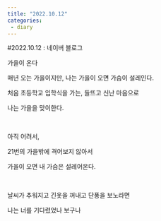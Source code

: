 ```yaml
---
title: "2022.10.12"
categories:
 - diary
---
```

#2022.10.12 : 네이버 블로그
<div class="wrap_rabbit pcol2 _param(1) _postViewArea222898219106" id="post-view222898219106">
<!-- Rabbit HTML --><div class="se-viewer se-theme-default" lang="ko-KR">
<!-- SE_DOC_HEADER_END -->
<div class="se-main-container">
<div class="se-component se-text se-l-default" id="SE-b9a474ee-49e3-11ed-aa9d-abb7fcfebc3f">
<div class="se-component-content">
<div class="se-section se-section-text se-l-default">
<div class="se-module se-module-text">
<!-- SE-TEXT { --><p class="se-text-paragraph se-text-paragraph-align-" id="SE-b9a474f2-49e3-11ed-aa9d-b1a23d8bd3f6" style=""><span class="se-fs- se-ff-" id="SE-6b6ed4a0-49e4-11ed-aa9d-8d57e51245d3" style="">가을이 온다</span></p><!-- } SE-TEXT --><!-- SE-TEXT { --><p class="se-text-paragraph se-text-paragraph-align-" id="SE-34d1a975-49e4-11ed-aa9d-f531e133f4f2" style=""><span class="se-fs- se-ff-" id="SE-6b6ed4a1-49e4-11ed-aa9d-fdf082e7912b" style=""> 매년 오는 가을이지만, 나는 가을이 오면 가슴이 설레인다.</span></p><!-- } SE-TEXT --><!-- SE-TEXT { --><p class="se-text-paragraph se-text-paragraph-align-" id="SE-34d1a977-49e4-11ed-aa9d-bf649845aaa2" style=""><span class="se-fs- se-ff-" id="SE-6b6ed4a2-49e4-11ed-aa9d-6b4842f1f2b8" style="">처음 초등학교 입학식을 가는, 들뜨고 신난 마음으로</span></p><!-- } SE-TEXT --><!-- SE-TEXT { --><p class="se-text-paragraph se-text-paragraph-align-" id="SE-34d1a979-49e4-11ed-aa9d-8fdb7015b7ee" style=""><span class="se-fs- se-ff-" id="SE-6b6ed4a3-49e4-11ed-aa9d-f7401cae57af" style="">나는 가을을 맞이한다.</span></p><!-- } SE-TEXT --><!-- SE-TEXT { --><p class="se-text-paragraph se-text-paragraph-align-" id="SE-34d1a97b-49e4-11ed-aa9d-cfdaf4c1182a" style=""><span class="se-fs- se-ff-" id="SE-6b6ed4a4-49e4-11ed-aa9d-3f1dd529f4d6" style="">​</span></p><!-- } SE-TEXT --><!-- SE-TEXT { --><p class="se-text-paragraph se-text-paragraph-align-" id="SE-34d1a97d-49e4-11ed-aa9d-f7241e554c03" style=""><span class="se-fs- se-ff-" id="SE-6b6ed4a5-49e4-11ed-aa9d-17aa58fd7ee4" style="">아직 어려서,</span></p><!-- } SE-TEXT --><!-- SE-TEXT { --><p class="se-text-paragraph se-text-paragraph-align-" id="SE-34d1a97f-49e4-11ed-aa9d-bfa386875b1b" style=""><span class="se-fs- se-ff-" id="SE-6b6ed4a6-49e4-11ed-aa9d-2dcccf3d9d14" style="">21번의 가을밖에 격어보지 않아서</span></p><!-- } SE-TEXT --><!-- SE-TEXT { --><p class="se-text-paragraph se-text-paragraph-align-" id="SE-34d1a981-49e4-11ed-aa9d-b7cec835a447" style=""><span class="se-fs- se-ff-" id="SE-6b6ed4a7-49e4-11ed-aa9d-6bd504731e41" style="">가을이 오면 내 가슴은 설레어온다.</span></p><!-- } SE-TEXT --><!-- SE-TEXT { --><p class="se-text-paragraph se-text-paragraph-align-" id="SE-34d1a983-49e4-11ed-aa9d-b5c0c018c429" style=""><span class="se-fs- se-ff-" id="SE-6b6ed4a8-49e4-11ed-aa9d-a5d1981fe810" style="">​</span></p><!-- } SE-TEXT --><!-- SE-TEXT { --><p class="se-text-paragraph se-text-paragraph-align-" id="SE-34d1a985-49e4-11ed-aa9d-677e31a50424" style=""><span class="se-fs- se-ff-" id="SE-6b6ed4a9-49e4-11ed-aa9d-91998cdec5e7" style="">날씨가 추워지고 긴옷을 꺼내고 단풍을 보노라면</span></p><!-- } SE-TEXT --><!-- SE-TEXT { --><p class="se-text-paragraph se-text-paragraph-align-" id="SE-34d1a987-49e4-11ed-aa9d-e1ce251c1330" style=""><span class="se-fs- se-ff-" id="SE-6b6efbba-49e4-11ed-aa9d-3defdb6522d0" style="">나는 너를 기다렸었나 보구나</span></p><!-- } SE-TEXT -->
</div>
</div>
</div>
</div> </div>
</div>
</div>